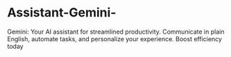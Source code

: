 # Assistant-Gemini-
Gemini: Your AI assistant for streamlined productivity. Communicate in plain English, automate tasks, and personalize your experience. Boost efficiency today
